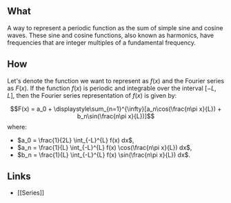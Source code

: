 ## What
A way to represent a periodic function as the sum of simple sine and cosine waves.
These sine and cosine functions, also known as harmonics, have frequencies that are integer multiples of a fundamental frequency.

## How
Let's denote the function we want to represent as $f(x)$ and the Fourier series as $F(x)$. If the function $f(x)$ is periodic and integrable over the interval $[-L, L]$, then the Fourier series representation of $f(x)$ is given by:

$$F(x) = a_0 + \displaystyle\sum_{n=1}^{\infty}[a_n\cos(\frac{n\pi x}{L}) + b_n\sin(\frac{n\pi x}{L})]$$
where: 
- $a_0 = \frac{1}{2L} \int_{-L}^{L} f(x) dx$,
- $a_n = \frac{1}{L} \int_{-L}^{L} f(x) \cos(\frac{n\pi x}{L}) dx$,
- $b_n = \frac{1}{L} \int_{-L}^{L} f(x) \sin(\frac{n\pi x}{L}) dx$.

## Links
- [[Series]]